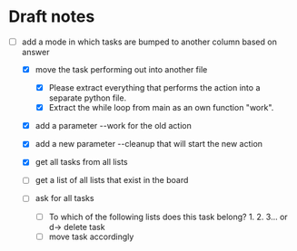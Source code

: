 # Draft notes

- [ ] add a mode in which tasks are bumped to another column based on answer

    - [X] move the task performing out into another file
        - [X] Please extract everything that performs the action into a separate python file.
        - [X] Extract the while loop from main as an own function "work".

    - [X] add a parameter --work for the old action
    - [X] add a new parameter --cleanup that will start the new action

    - [X] get all tasks from all lists
    - [ ] get a list of all lists that exist in the board
    - [ ] ask for all tasks
        - [ ] To which of the following lists does this task belong? 1. 2. 3... or d-> delete task
        - [ ] move task accordingly
